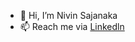 - 👋 Hi, I’m Nivin Sajanaka
- 📫 Reach me via [Linkedln](https://www.linkedin.com/in/sajanaka-hennadige-1518bb1b6/)

<!--
**sajanaka00/sajanaka00** is a ✨ _special_ ✨ repository because its `README.md` (this file) appears on your GitHub profile.

Here are some ideas to get you started:

- 🔭 I’m currently working on ...
- 🌱 I’m currently learning ...
- 👯 I’m looking to collaborate on ...
- 🤔 I’m looking for help with ...
- 💬 Ask me about ...
- 📫 How to reach me: ...
- 😄 Pronouns: ...
- ⚡ Fun fact: ...
-->
